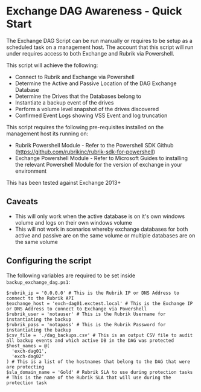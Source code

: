 # Exchange DAG Awareness - Quick Start

The Exchange DAG Script can be run manually or requires to be setup as a scheduled task on a management host.
The account that this script will run under requires access to both Exchange and Rubrik via Powershell.

This script will achieve the following:

* Connect to Rubrik and Exchange via Powershell
* Determine the Active and Passive Location of the DAG Exchange Database
* Determine the Drives that the Databases belong to
* Instantiate a backup event of the drives
* Perform a volume level snapshot of the drives discovered
* Confirmed Event Logs showing VSS Event and log truncation

This script requires the following pre-requisites installed on the management host its running on:

* Rubrik Powershell Module - Refer to the Powershell SDK Github (https://github.com/rubrikinc/rubrik-sdk-for-powershell)
* Exchange Powershell Module - Refer to Microsoft Guides to installing the relevant Powershell Module for the version of exchange in your environment

This has been tested against Exchange 2013+

## Caveats

* This will only work when the active database is on it's own windows volume and logs on their own windows volume
* This will not work in scenarios whereby exchange databases for both active and passive are on the same volume or multiple databases are on the same volume

## Configuring the script

The following variables are required to be set inside `backup_exchange_dag.ps1`:

```
$rubrik_ip = '0.0.0.0' # This is the Rubrik IP or DNS Address to connect to the Rubrik API
$exchange_host = 'exch-dag01.exctest.local' # This is the Exchange IP or DNS Address to connect to Exchange via Powershell
$rubrik_user = 'notauser' # This is the Rubrik Username for instantiating the backup
$rubrik_pass = 'notapass' # This is the Rubrik Password for instantiating the backup
$csv_file = './dag_backups.csv' # This is an output CSV file to audit all backup events and which active DB in the DAG was protected
​$host_names = @( 
  'exch-dag01',
  'exch-dag02'
) # This is a list of the hostnames that belong to the DAG that were are protecting
$sla_domain_name = 'Gold' # Rubrik SLA to use during protection tasks # This is the name of the Rubrik SLA that will use during the protection task
```